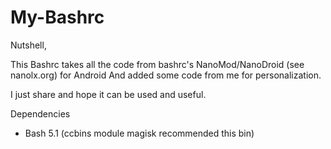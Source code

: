 # My-Bashrc

Nutshell,

This Bashrc takes all the code from bashrc's NanoMod/NanoDroid (see nanolx.org) for Android
And added some code from me for personalization.

I just share and hope it can be used and useful.

Dependencies
+ Bash 5.1 (ccbins module magisk recommended this bin)
